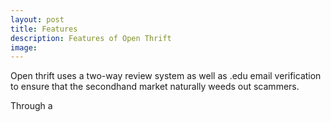 ```yaml
---
layout: post
title: Features
description: Features of Open Thrift
image:
---
```


Open thrift uses a two-way review system as well as .edu email verification to ensure that the secondhand market naturally weeds out scammers.

Through a 